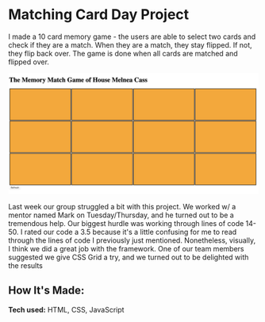 # Matching Card Day Project
I made a 10 card memory game - the users are able to select two cards and check if they are a match. When they are a match, they stay flipped. If not, they flip back over. The game is done when all cards are matched and flipped over.

![alt tag](game.png)

Last week our group struggled a bit with this project. We worked w/ a mentor named Mark on Tuesday/Thursday, and he turned out to be a tremendous help. Our biggest hurdle was working through lines of code 14- 50. I rated our code a 3.5 because it's a little confusing for me to read through the lines of code I previously just mentioned. Nonetheless, visually, I think we did a great job with the framework. One of our team members suggested we give CSS Grid a try, and we turned out to be delighted with the results

## How It's Made:

**Tech used:** HTML, CSS, JavaScript
